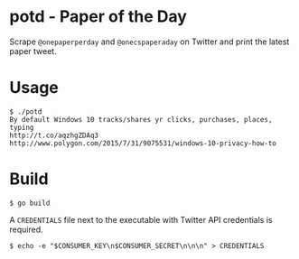 # potd - Paper of the Day

Scrape `@onepaperperday` and `@onecspaperaday` on Twitter and print the latest
paper tweet.


# Usage

    $ ./potd
    By default Windows 10 tracks/shares yr clicks, purchases, places, typing
    http://t.co/aqzhgZDAq3
    http://www.polygon.com/2015/7/31/9075531/windows-10-privacy-how-to


# Build

    $ go build

A `CREDENTIALS` file next to the executable with Twitter API credentials is required.

    $ echo -e "$CONSUMER_KEY\n$CONSUMER_SECRET\n\n\n" > CREDENTIALS

